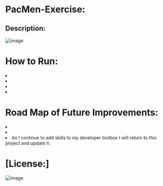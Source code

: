 # PacMen-Exercise:
## Description:



![image](https://user-images.githubusercontent.com/101611557/169924036-e747e42d-1d64-4e68-be57-f3f924987815.png)

# How to Run:
<li>
<li>
<li>
<li>

  
# Road Map of Future Improvements: 
<li>
<li>
<li>As I continue to add skills to my developer toolbox I will return to this project and update it.


 # [License:]
![image](https://user-images.githubusercontent.com/101611557/170178857-f8f55b85-604a-4a9f-94ff-b3867b3e1889.png)

